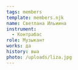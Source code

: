 ```yaml
---
tags: members
template: members.njk
name: Светлана Ильиина
instrument:
  - Контрабас
role: Музыкант
works: да
history: выа
photo: /uploads/liza.jpg
---
```

